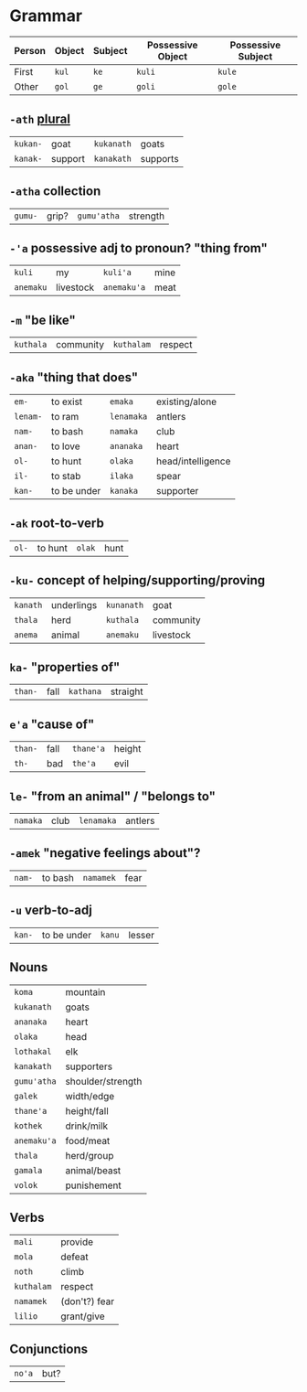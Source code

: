 # Grammar

Person | Object | Subject | Possessive Object | Possessive Subject
---|---|---|---|---
First  | `kul`  | `ke`    | `kuli`           | `kule`
Other  | `gol`  | `ge`    | `goli`           | `gole`

## `-ath` [plural](https://tolkiengateway.net/wiki/-ath)

|||||
---|---|---|---
`kukan-`  | goat        | `kukanath` | goats
`kanak-`  | support     | `kanakath` | supports

## `-atha` collection

|||||
---|---|---|---
`gumu-`   | grip?       | `gumu'atha` | strength

## `-'a` possessive adj to pronoun? "thing from"

|||||
---|---|---|---
`kuli`    | my          | `kuli'a`   | mine
`anemaku` | livestock   | `anemaku'a`| meat

## `-m` "be like"

|||||
---|---|---|---
`kuthala` | community   | `kuthalam` | respect

<!-- ## `-ku'a` "thing from"

|||||
---|---|---|---
`anema-`  | animal      | `anemaku'a`| meat -->

## `-aka` "thing that does"

|||||
---|---|---|---
`em-`     | to exist    | `emaka`    | existing/alone
`lenam-`  | to ram      | `lenamaka` | antlers  
`nam-`    | to bash     | `namaka`   | club  
`anan-`   | to love     | `ananaka`  | heart
`ol-`     | to hunt     | `olaka`    | head/intelligence
`il-`     | to stab     | `ilaka`    | spear
`kan-`    | to be under | `kanaka`   | supporter

## `-ak` root-to-verb

|||||
---|---|---|---
`ol-`     | to hunt     | `olak`     | hunt

## `-ku-` concept of helping/supporting/proving

|||||
---|---|---|---
`kanath`  | underlings  | `kunanath` | goat
`thala`   | herd        | `kuthala`  | community
`anema`   | animal      | `anemaku`  | livestock

## `ka-` "properties of"

|||||
---|---|---|---
`than-`   | fall        | `kathana` | straight

## `e'a` "cause of"

|||||
---|---|---|---
`than-`   | fall        | `thane'a` | height
`th-`     | bad         | `the'a`   | evil

## `le-` "from an animal" / "belongs to"

|||||
---|---|---|---
`namaka`  | club        | `lenamaka` | antlers 

## `-amek` "negative feelings about"?

|||||
---|---|---|---
`nam-`    | to bash     | `namamek`  | fear

## `-u` verb-to-adj

|||||
---|---|---|---
`kan-`    | to be under | `kanu`     | lesser

## Nouns

|||
---|---
`koma`      | mountain
`kukanath`  | goats
`ananaka`   | heart
`olaka`     | head
`lothakal`  | elk
`kanakath`  | supporters
`gumu'atha` | shoulder/strength
`galek`     | width/edge
`thane'a`   | height/fall
`kothek`    | drink/milk
`anemaku'a` | food/meat
`thala`     | herd/group
`gamala`    | animal/beast
`volok`     | punishement

## Verbs

|||
---|---
`mali`      | provide
`mola`      | defeat
`noth`      | climb
`kuthalam`  | respect
`namamek`   | (don't?) fear
`lilio`     | grant/give

## Conjunctions

|||
---|---
`no'a` | but?